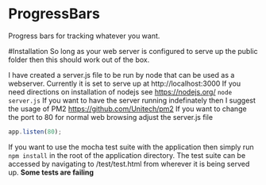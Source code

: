 # ProgressBars
Progress bars for tracking whatever you want.

#Installation
So long as your web server is configured to serve up the public folder then this should work out of the box.

I have created a server.js file to be run by node that can be used as a webserver. Currently it is set to serve up at http://localhost:3000 If you need directions on installation of nodejs see https://nodejs.org/
```node server.js```
If you want to have the server running indefinately then I suggest the usage of PM2 https://github.com/Unitech/pm2
If you want to change the port to 80 for normal web browsing adjust the server.js file
```javascript
app.listen(80);
```

If you want to use the mocha test suite with the application then simply run ```npm install``` in the root of the application directory. The test suite can be accessed by navigating to /test/test.html from wherever it is being served up. **Some tests are failing**

